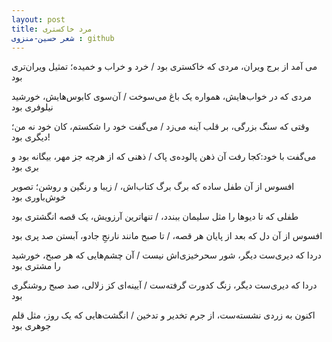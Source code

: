 ```yaml
---
layout: post
title: مرد خاکستری
شعر حسین-منزوی : github
---
```



می آمد از برج ویران، مردی که خاکستری بود
/
خرد و خراب و خمیده؛ تمثیل ویران‌تری بود

مردی که در خواب‌هایش، همواره یک باغ می‌سوخت
/
آن‌سوی کابوس‌هایش، خورشید نیلوفری بود

وقتی که سنگ بزرگی‌، بر قلب آینه می‌زد
/
می‌گفت خود را شکستم، کان خود نه من؛ دیگری بود!

می‌گفت با خود:کجا رفت آن ذهن پالوده‌ی پاک
/
ذهنی که از هرچه جز مهر، بیگانه بود و بری بود

افسوس از آن طفل ساده که برگ برگ کتاب‌اش،
/
زیبا و رنگین و روشن؛ تصویر خوش‌باوری بود

طفلی که تا دیوها را مثل سلیمان ببندد،
/
تنهاترین آرزویش، یک قصه انگشتری بود

افسوس از آن دل که بعد از پایان هر قصه،
/
تا صبح مانند نارنجِ جادو، آبستن صد پری بود

دردا که دیری‌ست دیگر، شور سحرخیزی‌اش نیست
/
آن چشم‌هایی که هر صبح، خورشید را مشتری بود

دردا که دیری‌ست دیگر، زنگ کدورت گرفته‌ست
/
آیینه‌ای کز زلالی، صد صبح روشنگری بود

اکنون به زردی نشسته‌ست، از جرم تخدیر و تدخین
/
انگشت‌هایی که یک روز، مثل قلم جوهری بود